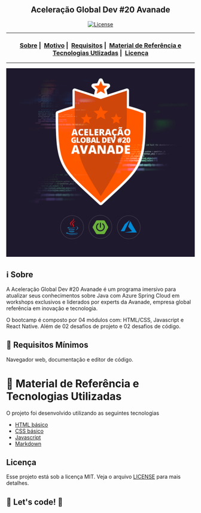 <h2 align="center">Aceleração Global Dev #20 Avanade</h2>

<p align="center">
  <a href="LICENSE">
    <img alt="License" src="https://img.shields.io/badge/license-MIT-%23F8952D">    
  </a>
</p>

---

<h3 align="center">
    <a href="#information_source-sobre">Sobre</a>&nbsp;|&nbsp;
  <a href="#interrobang-motivo">Motivo</a>&nbsp;|&nbsp;
  <a href="#seedling-requisitos-mínimos">Requisitos</a>&nbsp;|&nbsp;
  <a href="#rocket-tecnologias-utilizadas">Material de Referência e Tecnologias Utlizadas</a>&nbsp;|&nbsp;
  <a href="#licença">Licença</a>
</h3>

---

<p align="center">
  <img src="./img/aceleracao-avanade.png" max-width="800">
</p>

## :information_source: Sobre

A Aceleração Global Dev #20 Avanade é um programa imersivo para atualizar seus conhecimentos sobre Java com Azure Spring Cloud em workshops exclusivos e liderados por experts da Avanade, empresa global referência em inovação e tecnologia. 

O bootcamp é composto por 04 módulos com: HTML/CSS, Javascript e React Native. Além de 02 desafios de projeto e 02 desafios de código. 

## :seedling: Requisitos Mínimos

Navegador web, documentação e editor de código.

# :rocket: Material de Referência e Tecnologias Utilizadas

O projeto foi desenvolvido utilizando as seguintes tecnologias

- [HTML básico](https://www.w3schools.com/html/)
- [CSS básico](https://developer.mozilla.org/pt-BR/docs/Web/CSS)
- [Javascript](https://developer.mozilla.org/pt-BR/docs/Web/JavaScript)
- [Markdown](https://docs.pipz.com/central-de-ajuda/learning-center/guia-basico-de-markdown#open)

## Licença

Esse projeto está sob a licença MIT. Veja o arquivo [LICENSE](LICENSE) para mais detalhes.

## 🚀 Let's code! 🚀